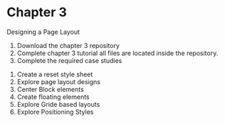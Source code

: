 # Chapter 3

Designing a Page Layout
1) Download the chapter 3 repository
2) Complete chapter 3 tutorial all files are located inside the repository.
3) Complete the required case studies


<ol>
<li>Create a reset style sheet</li>
<li>Explore page layout designs</li>
<li>Center Block elements</li>
<li>Create floating elements</li>
<li>Explore Gride based layouts</li>
<li>Explore Positioning Styles</li>

</ol>
